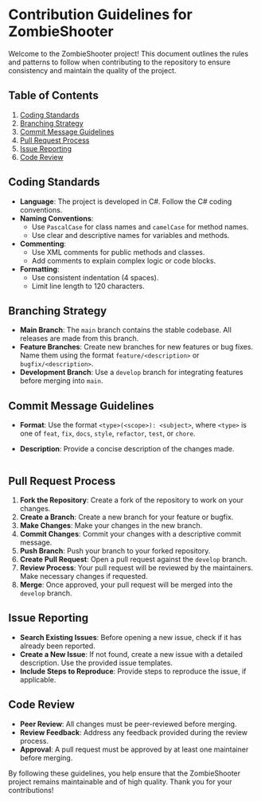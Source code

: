 # Contribution Guidelines for ZombieShooter

Welcome to the ZombieShooter project! This document outlines the rules and patterns to follow when contributing to the repository to ensure consistency and maintain the quality of the project.

## Table of Contents

1. [Coding Standards](#coding-standards)
2. [Branching Strategy](#branching-strategy)
3. [Commit Message Guidelines](#commit-message-guidelines)
4. [Pull Request Process](#pull-request-process)
5. [Issue Reporting](#issue-reporting)
6. [Code Review](#code-review)

## Coding Standards

- **Language**: The project is developed in C#. Follow the C# coding conventions.
- **Naming Conventions**: 
  - Use `PascalCase` for class names and `camelCase` for method names.
  - Use clear and descriptive names for variables and methods.
- **Commenting**: 
  - Use XML comments for public methods and classes.
  - Add comments to explain complex logic or code blocks.
- **Formatting**: 
  - Use consistent indentation (4 spaces).
  - Limit line length to 120 characters.

## Branching Strategy

- **Main Branch**: The `main` branch contains the stable codebase. All releases are made from this branch.
- **Feature Branches**: Create new branches for new features or bug fixes. Name them using the format `feature/<description>` or `bugfix/<description>`.
- **Development Branch**: Use a `develop` branch for integrating features before merging into `main`.

## Commit Message Guidelines

- **Format**: Use the format `<type>(<scope>): <subject>`, where `<type>` is one of `feat`, `fix`, `docs`, `style`, `refactor`, `test`, or `chore`.
- **Description**: Provide a concise description of the changes made.

  ```

## Pull Request Process

1. **Fork the Repository**: Create a fork of the repository to work on your changes.
2. **Create a Branch**: Create a new branch for your feature or bugfix.
3. **Make Changes**: Make your changes in the new branch.
4. **Commit Changes**: Commit your changes with a descriptive commit message.
5. **Push Branch**: Push your branch to your forked repository.
6. **Create Pull Request**: Open a pull request against the `develop` branch.
7. **Review Process**: Your pull request will be reviewed by the maintainers. Make necessary changes if requested.
8. **Merge**: Once approved, your pull request will be merged into the `develop` branch.

## Issue Reporting

- **Search Existing Issues**: Before opening a new issue, check if it has already been reported.
- **Create a New Issue**: If not found, create a new issue with a detailed description. Use the provided issue templates.
- **Include Steps to Reproduce**: Provide steps to reproduce the issue, if applicable.

## Code Review

- **Peer Review**: All changes must be peer-reviewed before merging.
- **Review Feedback**: Address any feedback provided during the review process.
- **Approval**: A pull request must be approved by at least one maintainer before merging.

By following these guidelines, you help ensure that the ZombieShooter project remains maintainable and of high quality. Thank you for your contributions!
